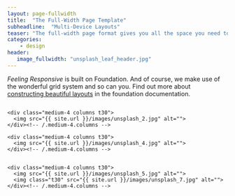 ```yaml
---
layout: page-fullwidth
title:  "The Full-Width Page Template"
subheadline:  "Multi-Device Layouts"
teaser: "The full-width page format gives you all the space you need to show your content using the grid."
categories:
    - design
header:
   image_fullwidth: "unsplash_leaf_header.jpg"
---
```

*Feeling Responsive* is built on Foundation. And of course, we make use of the wonderful grid system and so can you. Find out more about [constructing  beautiful layouts][1] in the foundation documentation.

<div class="row">
    <div class="medium-4 columns t30">
    <img src="{{ site.url }}/images/unsplash_1.jpg" alt="">
    </div><!-- /.medium-4.columns -->

    <div class="medium-4 columns t30">
      <img src="{{ site.url }}/images/unsplash_2.jpg" alt="">
    </div><!-- /.medium-4.columns -->

    <div class="medium-4 columns t30">
      <img src="{{ site.url }}/images/unsplash_4.jpg" alt="">
    </div><!-- /.medium-4.columns -->

</div><!-- /.row -->


<div class="row">
    <div class="medium-8 columns t30">
    <img src="{{ site.url }}/images/unsplash_6.jpg" alt="">
    </div><!-- /.medium-8.columns -->

    <div class="medium-4 columns t30">
      <img src="{{ site.url }}/images/unsplash_5.jpg" alt="">
      <img class="t30" src="{{ site.url }}/images/unsplash_7.jpg" alt="">
    </div><!-- /.medium-4.columns -->

</div><!-- /.row -->






 [1]: http://foundation.zurb.com/docs/components/grid.html
 [2]: #
 [3]: #
 [4]: #
 [5]: #
 [6]: #
 [7]: #
 [8]: #
 [9]: #
 [10]: #